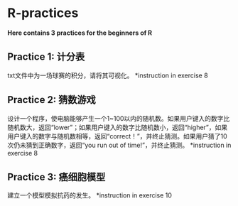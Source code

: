 
# R-practices

**Here contains 3 practices for the beginners of R**

## Practice 1: 计分表
txt文件中为一场球赛的积分，请将其可视化。
\*instruction in exercise 8

## Practice 2: 猜数游戏
设计一个程序，使电脑能够产生一个1~100以内的随机数。如果用户键入的数字比随机数大，返回“lower”；如果用户键入的数字比随机数小，返回“higher”，如果用户键入的数字与随机数相等，返回“correct！”，并终止猜测。如果用户猜了10次仍未猜到正确数字，返回“you run out of time!”，并终止猜测。
\*instruction in exercise 8

## Practice 3: 癌细胞模型 
建立一个模型模拟抗药的发生。
\*instruction in exercise 10
